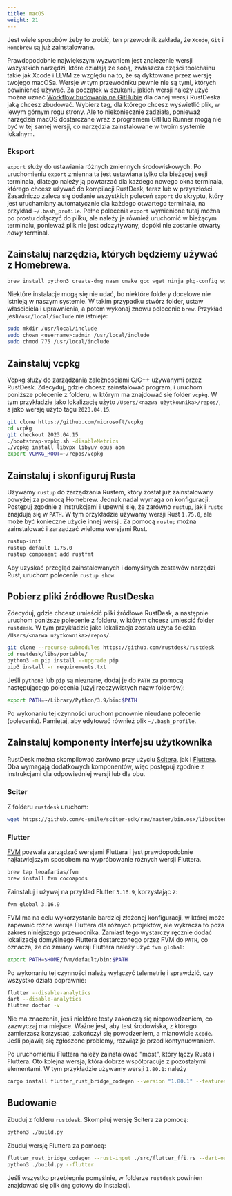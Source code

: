 ```yaml
---
title: macOS
weight: 21
---
```


Jest wiele sposobów żeby to zrobić, ten przewodnik zakłada, że `Xcode`, `Git` i `Homebrew` są już zainstalowane.

Prawdopodobnie największym wyzwaniem jest znalezenie wersji wszystkich narzędzi, które działają ze sobą, zwłaszcza części toolchainu takie jak Xcode i LLVM ze względu na to, że są dyktowane przez wersję twojego macOSa. Wersje w tym przewodniku pewnie nie są tymi, których powinieneś używać. Za początek w szukaniu jakich wersji należy użyć można uznać [Workflow budowania na GitHubie](https://github.com/rustdesk/rustdesk/blob/master/.github/workflows/flutter-build.yml) dla danej wersji RustDeska jaką chcesz zbudować. Wybierz tag, dla którego chcesz wyświetlić plik, w lewym górnym rogu strony. Ale to niekoniecznie zadziała, ponieważ narzędzia macOS dostarczane wraz z programem GitHub Runner mogą nie być w tej samej wersji, co narzędzia zainstalowane w twoim systemie lokalnym.

### Eksport
`export` służy do ustawiania różnych zmiennych środowiskowych. Po uruchomieniu `export` zmienna ta jest ustawiana tylko dla bieżącej sesji terminala, dlatego należy ją powtarzać dla każdego nowego okna terminala, którego chcesz używać do kompilacji RustDesk, teraz lub w przyszłości. Zasadniczo zaleca się dodanie wszystkich poleceń `export` do skryptu, który jest uruchamiany automatycznie dla każdego otwartego terminala, na przykład `~/.bash_profile`. Pełne polecenia `export` wymienione tutaj można po prostu dołączyć do pliku, ale należy je również uruchomić w bieżącym terminalu, ponieważ plik nie jest odczytywany, dopóki nie zostanie otwarty *nowy* terminal.

## Zainstaluj narzędzia, których będziemy używać z Homebrewa.

```sh
brew install python3 create-dmg nasm cmake gcc wget ninja pkg-config wget rustup
```

Niektóre instalacje mogą się nie udać, bo niektóre foldery docelowe nie istnieją w naszym systemie. W takim przypadku stwórz folder, ustaw właściciela i uprawnienia, a potem wykonaj znowu polecenie `brew`. Przykład jeśli`/usr/local/include` nie istnieje:
```sh
sudo mkdir /usr/local/include
sudo chown <username>:admin /usr/local/include
sudo chmod 775 /usr/local/include
```

## Zainstaluj vcpkg
Vcpkg służy do zarządzania zależnościami C/C++ używanymi przez RustDesk. Zdecyduj, gdzie chcesz zainstalować program, i uruchom poniższe polecenie z folderu, w którym ma znajdować się folder `vcpkg`. W tym przykładzie jako lokalizację użyto `/Users/<nazwa użytkownika>/repos/`, a jako wersję użyto tagu `2023.04.15`.

```sh
git clone https://github.com/microsoft/vcpkg
cd vcpkg
git checkout 2023.04.15
./bootstrap-vcpkg.sh -disableMetrics
./vcpkg install libvpx libyuv opus aom
export VCPKG_ROOT=~/repos/vcpkg
```

## Zainstaluj i skonfiguruj Rusta
Używamy `rustup` do zarządzania Rustem, który został już zainstalowany powyżej za pomocą Homebrew. Jednak nadal wymaga on konfiguracji. Postępuj zgodnie z instrukcjami i upewnij się, że zarówno `rustup`, jak i `rustc` znajdują się w `PATH`. W tym przykładzie używamy wersji Rust `1.75.0`, ale może być konieczne użycie innej wersji. Za pomocą `rustup` można zainstalować i zarządzać wieloma wersjami Rust.

```sh
rustup-init
rustup default 1.75.0
rustup component add rustfmt
```
Aby uzyskać przegląd zainstalowanych i domyślnych zestawów narzędzi Rust, uruchom polecenie `rustup show`.

## Pobierz pliki źródłowe RustDeska

Zdecyduj, gdzie chcesz umieścić pliki źródłowe RustDesk, a następnie uruchom poniższe polecenie z folderu, w którym chcesz umieścić folder `rustdesk`. W tym przykładzie jako lokalizacja została użyta ścieżka `/Users/<nazwa użytkownika>/repos/`.

```sh
git clone --recurse-submodules https://github.com/rustdesk/rustdesk
cd rustdesk/libs/portable/
python3 -m pip install --upgrade pip
pip3 install -r requirements.txt
```

Jeśli `python3` lub `pip` są nieznane, dodaj je do `PATH` za pomocą następującego polecenia (użyj rzeczywistych nazw folderów):
```sh
export PATH=~/Library/Python/3.9/bin:$PATH
```
Po wykonaniu tej czynności uruchom ponownie nieudane polecenie (polecenia). Pamiętaj, aby edytować również plik `~/.bash_profile`.

## Zainstaluj komponenty interfejsu użytkownika
RustDesk można skompilować zarówno przy użyciu [Scitera](https://sciter.com/), jak i [Fluttera](https://flutter.dev/). Oba wymagają dodatkowych komponentów, więc postępuj zgodnie z instrukcjami dla odpowiedniej wersji lub dla obu.

### Sciter

Z folderu `rustdesk` uruchom:
```sh
wget https://github.com/c-smile/sciter-sdk/raw/master/bin.osx/libsciter.dylib
```

### Flutter

[FVM](https://fvm.app/) pozwala zarządzać wersjami Fluttera i jest prawdopodobnie najłatwiejszym sposobem na wypróbowanie różnych wersji Fluttera.

```sh
brew tap leoafarias/fvm
brew install fvm cocoapods
```
Zainstaluj i używaj na przykład Flutter `3.16.9`, korzystając z:

```sh
fvm global 3.16.9
```
FVM ma na celu wykorzystanie bardziej złożonej konfiguracji, w której może zapewnić różne wersje Fluttera dla różnych projektów, ale wykracza to poza zakres niniejszego przewodnika. Zamiast tego wystarczy ręcznie dodać lokalizację domyślnego Fluttera dostarczonego przez FVM do `PATH`, co oznacza, że do zmiany wersji Fluttera należy użyć `fvm global`:

```sh
export PATH=$HOME/fvm/default/bin:$PATH
```

Po wykonaniu tej czynności należy wyłączyć telemetrię i sprawdzić, czy wszystko działa poprawnie:

```sh
flutter --disable-analytics
dart --disable-analytics
flutter doctor -v
```
Nie ma znaczenia, jeśli niektóre testy zakończą się niepowodzeniem, co zazwyczaj ma miejsce. Ważne jest, aby test środowiska, z którego zamierzasz korzystać, zakończył się powodzeniem, a mianowicie `Xcode`. Jeśli pojawią się zgłoszone problemy, rozwiąż je przed kontynuowaniem.

Po uruchomieniu Fluttera należy zainstalować "most", który łączy Rusta i Fluttera. Oto kolejna wersja, która dobrze współpracuje z pozostałymi elementami. W tym przykładzie używamy wersji `1.80.1`:
należy
```sh
cargo install flutter_rust_bridge_codegen --version "1.80.1" --features "uuid"
```

## Budowanie

Zbuduj z folderu `rustdesk`. Skompiluj wersję Scitera za pomocą:

```sh
python3 ./build.py
```

Zbuduj wersję Fluttera za pomocą:
```sh
flutter_rust_bridge_codegen --rust-input ./src/flutter_ffi.rs --dart-output ./flutter/lib/generated_bridge.dart --c-output ./flutter/macos/Runner/bridge_generated.h
python3 ./build.py --flutter
```
Jeśli wszystko przebiegnie pomyślnie, w folderze `rustdesk` powinien znajdować się plik `dmg` gotowy do instalacji.
